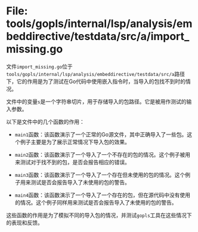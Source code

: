 # File: tools/gopls/internal/lsp/analysis/embeddirective/testdata/src/a/import_missing.go

文件`import_missing.go`位于`tools/gopls/internal/lsp/analysis/embeddirective/testdata/src/a`路径下，它的作用是为了测试在Go代码中使用嵌入指令时，当导入的包找不到时的情况。

文件中的变量`s`是一个字符串切片，用于存储导入的包路径。它是被用作测试的输入参数。

以下是文件中的几个函数的作用：

- `main1`函数：该函数演示了一个正常的Go源文件，其中正确导入了一些包。这个例子主要是为了展示正常情况下导入包的效果。

- `main2`函数：该函数演示了一个导入了一个不存在的包的情况。这个例子被用来测试对于找不到的包，是否会报告相应的错误。

- `main3`函数：该函数演示了一个导入了一个存在但未使用的包的情况。这个例子用来测试是否会报告导入了未使用的包的警告。

- `main4`函数：该函数演示了一个导入了一个存在的包，但在源代码中没有使用的情况。这个例子同样用来测试是否会报告导入了未使用的包的警告。

这些函数的作用是为了模拟不同的导入包的情况，并测试`gopls`工具在这些情况下的表现和反馈。

